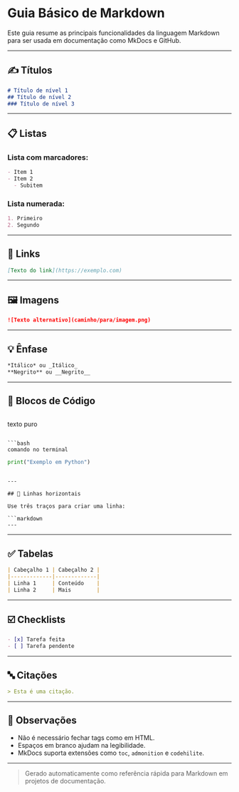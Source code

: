 # Guia Básico de Markdown

Este guia resume as principais funcionalidades da linguagem Markdown para ser usada em documentação como MkDocs e GitHub.

---

## ✍️ Títulos

```markdown
# Título de nível 1
## Título de nível 2
### Título de nível 3
```

---

## 📋 Listas

### Lista com marcadores:
```markdown
- Item 1
- Item 2
  - Subitem
```

### Lista numerada:
```markdown
1. Primeiro
2. Segundo
```

---

## 🔗 Links

```markdown
[Texto do link](https://exemplo.com)
```

---

## 🖼️ Imagens

```markdown
![Texto alternativo](caminho/para/imagem.png)
```

---

## 💡 Ênfase

```markdown
*Itálico* ou _Itálico_
**Negrito** ou __Negrito__
```

---

## 🔲 Blocos de Código

```markdown
```
texto puro
```

```bash
comando no terminal
```

```python
print("Exemplo em Python")
```
```

---

## 📌 Linhas horizontais

Use três traços para criar uma linha:

```markdown
---
```

---

## ✅ Tabelas

```markdown
| Cabeçalho 1 | Cabeçalho 2 |
|-------------|-------------|
| Linha 1     | Conteúdo    |
| Linha 2     | Mais        |
```

---

## ☑️ Checklists

```markdown
- [x] Tarefa feita
- [ ] Tarefa pendente
```

---

## 🔤 Citações

```markdown
> Esta é uma citação.
```

---

## 🧠 Observações

- Não é necessário fechar tags como em HTML.
- Espaços em branco ajudam na legibilidade.
- MkDocs suporta extensões como `toc`, `admonition` e `codehilite`.

---

> Gerado automaticamente como referência rápida para Markdown em projetos de documentação.
